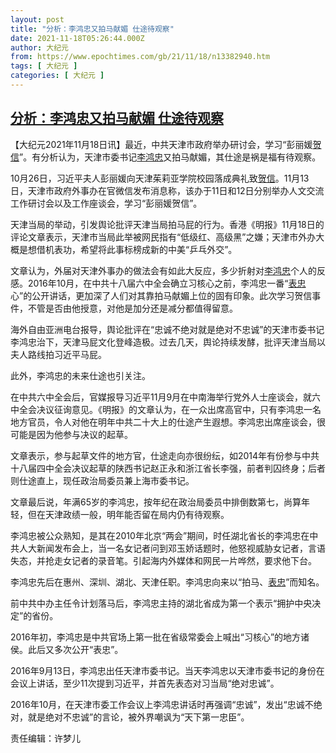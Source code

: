 ```yaml
---
layout: post
title: "分析：李鸿忠又拍马献媚 仕途待观察"
date: 2021-11-18T05:26:44.000Z
author: 大纪元
from: https://www.epochtimes.com/gb/21/11/18/n13382940.htm
tags: [ 大纪元 ]
categories: [ 大纪元 ]
---
```

<!--1637213204000-->
[分析：李鸿忠又拍马献媚 仕途待观察](https://www.epochtimes.com/gb/21/11/18/n13382940.htm)
------

<div>
<p>【大纪元2021年11月18日讯】最近，中共天津市政府举办研讨会，学习“彭丽媛<a href="https://www.epochtimes.com/gb/tag/%E8%B4%BA%E4%BF%A1.html">贺信</a>”。有分析认为，天津市委书记<a href="https://www.epochtimes.com/gb/tag/%E6%9D%8E%E9%B8%BF%E5%BF%A0.html">李鸿忠</a>又拍马献媚，其仕途是祸是福有待观察。</p><p>10月26日，习近平夫人彭丽媛向天津茱莉亚学院校园落成典礼致<a href="https://www.epochtimes.com/gb/tag/%E8%B4%BA%E4%BF%A1.html">贺信</a>。11月13日，天津市政府外事办在官微信发布消息称，该办于11日和12日分别举办人文交流工作研讨会以及工作座谈会，学习“彭丽媛贺信”。</p><p>天津当局的举动，引发舆论批评天津当局拍马屁的行为。香港《明报》11月18日的评论文章表示，天津市当局此举被网民指有“低级红、高级黑”之嫌；天津市外办大概是想借机表功，希望将此事标榜成新的中美“乒乓外交”。</p><p>文章认为，外届对天津外事办的做法会有如此大反应，多少折射对<a href="https://www.epochtimes.com/gb/tag/%E6%9D%8E%E9%B8%BF%E5%BF%A0.html">李鸿忠</a>个人的反感。2016年10月，在中共十八届六中全会确立习核心之前，李鸿忠一番“<a href="https://www.epochtimes.com/gb/tag/%E8%A1%A8%E5%BF%A0.html">表忠</a>心”的公开讲话，更加深了人们对其靠拍马献媚上位的固有印象。此次学习贺信事件，不管是否由他授意，对他是加分还是减分都值得留意。</p><p>海外自由亚洲电台报导，舆论批评在“忠诚不绝对就是绝对不忠诚”的天津市委书记李鸿忠治下，天津马屁文化登峰造极。过去几天，舆论持续发酵，批评天津当局以夫人路线拍习近平马屁。</p><p>此外，李鸿忠的未来仕途也引关注。</p><p>在中共六中全会后，官媒报导习近平11月9月在中南海举行党外人士座谈会，就六中全会决议征询意见。《明报》的文章认为，在一众出席高官中，只有李鸿忠一名地方官员，令人对他在明年中共二十大上的仕途产生遐想。李鸿忠出席座谈会，很可能是因为他参与决议的起草。</p><p>文章表示，参与起草文件的地方官，仕途走向亦很纷纭，如2014年有份参与中共十八届四中全会决议起草的陕西书记赵正永和浙江省长李强，前者判囚终身；后者则仕途直上，现任政治局委员兼上海市委书记。</p><p>文章最后说，年满65岁的李鸿忠，按年纪在政治局委员中排倒数第七，尚算年轻，但在天津政绩一般，明年能否留在局内仍有待观察。</p><p>李鸿忠被公众熟知，是其在2010年北京“两会”期间，时任湖北省长的李鸿忠在中共人大新闻发布会上，当一名女记者问到邓玉娇话题时，他怒视威胁女记者，言语失态，并抢走女记者的录音笔。引起海内外媒体和网民一片哗然，要求他下台。</p><p>李鸿忠先后在惠州、深圳、湖北、天津任职。李鸿忠向来以“拍马、<a href="https://www.epochtimes.com/gb/tag/%E8%A1%A8%E5%BF%A0.html">表忠</a>”而知名。</p><p>前中共中办主任令计划落马后，李鸿忠主持的湖北省成为第一个表示“拥护中央决定”的省份。</p><p>2016年初，李鸿忠是中共官场上第一批在省级常委会上喊出“习核心”的地方诸侯。此后又多次公开“表忠”。</p><p>2016年9月13日，李鸿忠出任天津市委书记。当天李鸿忠以天津市委书记的身份在会议上讲话，至少11次提到习近平，并首先表态对习当局“绝对忠诚”。</p><p>2016年10月，在天津市委工作会议上李鸿忠讲话时再强调“忠诚”，发出“忠诚不绝对，就是绝对不忠诚”的言论，被外界嘲讽为“天下第一忠臣”。</p><p>责任编辑：许梦儿</p>
</div>
